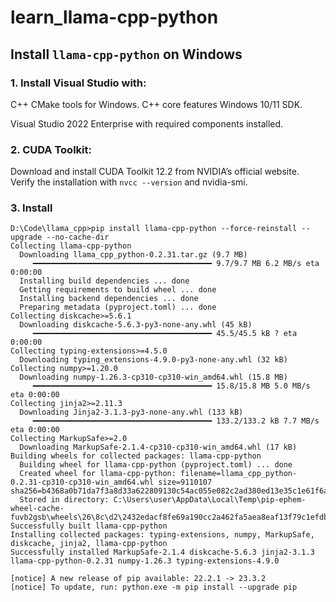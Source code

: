 # learn_llama-cpp-python

## Install `llama-cpp-python` on Windows

### 1. Install Visual Studio with:
C++ CMake tools for Windows.
C++ core features
Windows 10/11 SDK.

Visual Studio 2022 Enterprise with required components installed.

### 2. CUDA Toolkit:

Download and install CUDA Toolkit 12.2 from NVIDIA’s official website.
Verify the installation with `nvcc --version` and nvidia-smi.

### 3. Install

```
D:\Code\llama_cpp>pip install llama-cpp-python --force-reinstall --upgrade --no-cache-dir
Collecting llama-cpp-python
  Downloading llama_cpp_python-0.2.31.tar.gz (9.7 MB)
     ━━━━━━━━━━━━━━━━━━━━━━━━━━━━━━━━━━━━━━━━ 9.7/9.7 MB 6.2 MB/s eta 0:00:00
  Installing build dependencies ... done
  Getting requirements to build wheel ... done
  Installing backend dependencies ... done
  Preparing metadata (pyproject.toml) ... done
Collecting diskcache>=5.6.1
  Downloading diskcache-5.6.3-py3-none-any.whl (45 kB)
     ━━━━━━━━━━━━━━━━━━━━━━━━━━━━━━━━━━━━━━━━ 45.5/45.5 kB ? eta 0:00:00
Collecting typing-extensions>=4.5.0
  Downloading typing_extensions-4.9.0-py3-none-any.whl (32 kB)
Collecting numpy>=1.20.0
  Downloading numpy-1.26.3-cp310-cp310-win_amd64.whl (15.8 MB)
     ━━━━━━━━━━━━━━━━━━━━━━━━━━━━━━━━━━━━━━━━ 15.8/15.8 MB 5.0 MB/s eta 0:00:00
Collecting jinja2>=2.11.3
  Downloading Jinja2-3.1.3-py3-none-any.whl (133 kB)
     ━━━━━━━━━━━━━━━━━━━━━━━━━━━━━━━━━━━━━━━━ 133.2/133.2 kB 7.7 MB/s eta 0:00:00
Collecting MarkupSafe>=2.0
  Downloading MarkupSafe-2.1.4-cp310-cp310-win_amd64.whl (17 kB)
Building wheels for collected packages: llama-cpp-python
  Building wheel for llama-cpp-python (pyproject.toml) ... done
  Created wheel for llama-cpp-python: filename=llama_cpp_python-0.2.31-cp310-cp310-win_amd64.whl size=9110107 sha256=b4368a0b71da7f3a8d33a622809130c54ac055e082c2ad380ed13e35c1e61f6a
  Stored in directory: C:\Users\user\AppData\Local\Temp\pip-ephem-wheel-cache-fuvb2gsb\wheels\26\8c\d2\2432edacf8fe69a190cc2a462fa5aea8eaf13f79c1efdbf6d7
Successfully built llama-cpp-python
Installing collected packages: typing-extensions, numpy, MarkupSafe, diskcache, jinja2, llama-cpp-python
Successfully installed MarkupSafe-2.1.4 diskcache-5.6.3 jinja2-3.1.3 llama-cpp-python-0.2.31 numpy-1.26.3 typing-extensions-4.9.0

[notice] A new release of pip available: 22.2.1 -> 23.3.2
[notice] To update, run: python.exe -m pip install --upgrade pip

```


